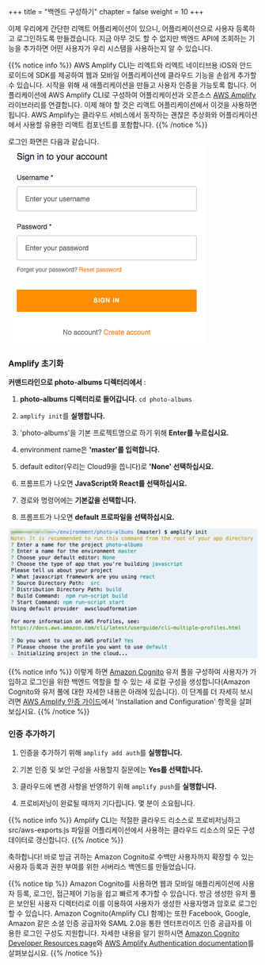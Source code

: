 +++
title = "백엔드 구성하기"
chapter = false
weight = 10
+++

이제 우리에게 간단한 리액트 어플리케이션이 있으니, 어플리케이션으로 사용자 등록하고 로그인하도록 만들겠습니다. 지금 아무 것도 할 수 없지만 백엔드 API에 조회하는 기능을 추가하면 어떤 사용자가 우리 시스템을 사용하는지 알 수 있습니다.

{{% notice info %}}
AWS Amplify CLI는 리엑트와 리엑트 네이티브용 iOS와 안드로이드에 SDK를 제공하여 웹과 모바일 어플리케이션에 클라우드 기능을 손쉽게 추가할 수 있습니다. 시작을 위해 새 애플리케이션을 만들고 사용자 인증을 가능토록 합니다. 어플리케이션에 AWS Amplify CLI로 구성하여 어플리케이션과 오픈소스 [AWS Amplify](https://aws-amplify.github.io/) 라이브러리를 연결합니다. 이제 해야 할 것은 리액트 어플리케이션에서 이것을  사용하면 됩니다. AWS Amplify는 클라우드 서비스에서 동작하는 괜찮은 추상화와 어플리케이션에서 사용할 유용한 리액트 컴포넌트를 포함합니다.
{{% /notice %}}

로그인 화면은 다음과 같습니다.
![Here's what the sign-in screen looks like](/images/app-signin-screen.png?classes=border)

### Amplify 초기화

**커맨드라인으로 photo-albums 디렉터리에서** :

1. **photo-albums 디렉터리로 들어갑니다.** `cd photo-albums`

1. `amplify init`를 **실행합니다.**

1. 'photo-albums'을 기본 프로젝트명으로 하기 위해 **Enter를 누르십시요.**

1. environment name은 **'master'를 입력합니다.**

1. default editor(우리는 Cloud9을 씁니다)로 **'None' 선택하십시요.**

1. 프롬프트가 나오면 **JavaScript와 React를 선택하십시요.**

1. 경로와 명령어에는 **기본값을 선택합니다.**

1. 프롬프트가 나오면 **default 프로파일을 선택하십시요.**

![amplify init](/images/amplify_init.png)

{{% notice info %}}
이렇게 하면 [Amazon Cognito](https://aws.amazon.com/cognito/) 유저 풀을 구성하여 사용자가 가입하고 로그인을 위한 백엔드 역할을 할 수 있는 새 로컬 구성을 생성합니다(Amazon Cognito와 유저 풀에 대한 자세한 내용은 아래에 있습니다). 이 단계를 더 자세히 보시려면 [AWS Amplify 인증 가이드](https://aws-amplify.github.io/amplify-js/media/authentication_guide.html)에서 'Installation and Configuration' 항목을 살펴보십시요.
{{% /notice %}}

### 인증 추가하기

1. 인증을 추가하기 위해 `amplify add auth`를 **실행합니다.**

1. 기본 인증 및 보안 구성을 사용할지 질문에는 **Yes를 선택합니다.**

1. 클라우드에 변경 사항을 반영하기 위해 `amplify push`를 **실행합니다.**

1. 프로비저닝이 완료될 때까지 기다립니다. 몇 분이 소요됩니다.

{{% notice info %}}
Amplify CLI는 적절한 클라우드 리소스로 프로비저닝하고 src/aws-exports.js 파일을 어플리케이션에서 사용하는 클라우드 리소스의 모든 구성 데이터로 갱신합니다.
{{% /notice %}}

축하합니다! 바로 방금 귀하는 Amazon Cognito로 수백만 사용자까지 확장할 수 있는 사용자 등록과 권한 부여를 위한 서버리스 백엔드를 만들었습니다.

{{% notice tip %}}
Amazon Cognito를 사용하면 웹과 모바일 애플리케이션에 사용자 등록, 로그인, 접근제어 기능을 쉽고 빠르게 추가할 수 있습니다. 방금 생성한 유저 풀은 보안된 사용자 디렉터리로 이를 이용하여 사용자가 생성한 사용자명과 암호로 로그인할 수 있습니다. Amazon Cognito(Amplify CLI 함께)는 또한 Facebook, Google, Amazon 같은 소셜 인증 공급자와 SAML 2.0을 통한 엔터프라이즈 인증 공급자를 이용한 로그인 구성도 지원합니다. 자세한 내용을 알기 원하시면 [Amazon Cognito Developer Resources page](https://aws.amazon.com/cognito/dev-resources/)와 [AWS Amplify Authentication documentation](https://aws-amplify.github.io/amplify-js/media/authentication_guide#federated-identities-social-sign-in)를 살펴보십시요.
{{% /notice %}}